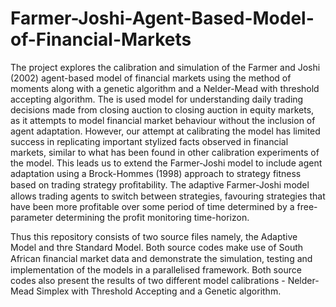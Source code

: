 # Farmer-Joshi-Agent-Based-Model-of-Financial-Markets

The project explores the calibration and simulation of the Farmer and Joshi (2002) agent-based model of financial markets using the method of moments along with a genetic algorithm and a Nelder-Mead with threshold accepting algorithm. The is used model for understanding daily trading decisions made from closing auction to closing auction in equity markets, as it attempts to model financial market behaviour without the inclusion of agent adaptation. However, our attempt at calibrating the model has limited success in replicating important stylized facts observed in financial markets, similar to what has been found in other calibration experiments of the model. This leads us to extend the Farmer-Joshi model to include agent adaptation using a Brock-Hommes (1998) approach to strategy fitness based on trading strategy proﬁtability. The adaptive Farmer-Joshi model allows trading agents to switch between strategies, favouring strategies that have been more profitable over some period of time determined by a free-parameter determining the profit monitoring time-horizon.

Thus this repository consists of two source files namely, the Adaptive Model and thre Standard Model. Both source codes make use of South African ﬁnancial market data and demonstrate the simulation, testing and implementation of the models in a parallelised framework. Both source codes also present the results of two different model calibrations - Nelder-Mead Simplex with Threshold Accepting and a Genetic algorithm.

